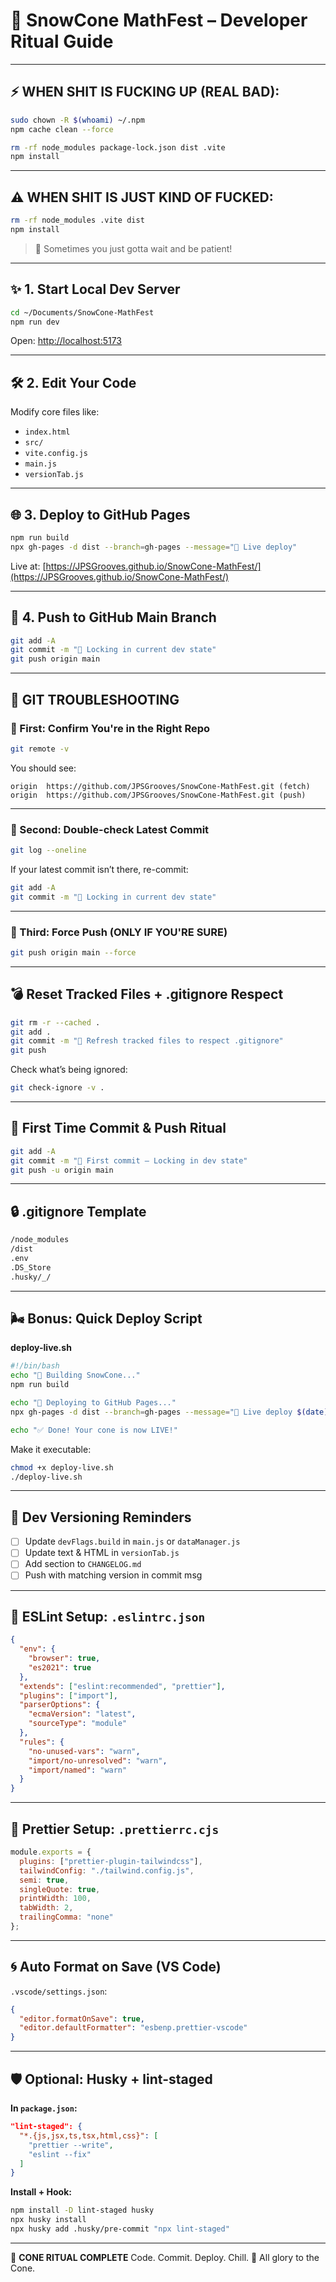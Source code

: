 # 🍧 SnowCone MathFest – Developer Ritual Guide

---

## ⚡️ WHEN SHIT IS FUCKING UP (REAL BAD):

```bash
sudo chown -R $(whoami) ~/.npm
npm cache clean --force

rm -rf node_modules package-lock.json dist .vite
npm install
```

---

## ⚠️ WHEN SHIT IS JUST KIND OF FUCKED:

```bash
rm -rf node_modules .vite dist
npm install
```

> 🚤 Sometimes you just gotta wait and be patient!

---

## ✨ 1. Start Local Dev Server

```bash
cd ~/Documents/SnowCone-MathFest
npm run dev
```

Open: [http://localhost:5173](http://localhost:5173)

---

## 🛠️ 2. Edit Your Code

Modify core files like:

* `index.html`
* `src/`
* `vite.config.js`
* `main.js`
* `versionTab.js`

---

## 🌐 3. Deploy to GitHub Pages

```bash
npm run build
npx gh-pages -d dist --branch=gh-pages --message="🍧 Live deploy"
```

Live at: [https://JPSGrooves.github.io/SnowCone-MathFest/](https://JPSGrooves.github.io/SnowCone-MathFest/)

---

## 🔐 4. Push to GitHub Main Branch

```bash
git add -A
git commit -m "🌈 Locking in current dev state"
git push origin main
```

---

## 🚨 GIT TROUBLESHOOTING

### 📏 First: Confirm You're in the Right Repo

```bash
git remote -v
```

You should see:

```
origin  https://github.com/JPSGrooves/SnowCone-MathFest.git (fetch)
origin  https://github.com/JPSGrooves/SnowCone-MathFest.git (push)
```

---

### 🧠 Second: Double-check Latest Commit

```bash
git log --oneline
```

If your latest commit isn’t there, re-commit:

```bash
git add -A
git commit -m "🌈 Locking in current dev state"
```

---

### 🚀 Third: Force Push (ONLY IF YOU'RE SURE)

```bash
git push origin main --force
```

---

## 💣 Reset Tracked Files + .gitignore Respect

```bash
git rm -r --cached .
git add .
git commit -m "🧼 Refresh tracked files to respect .gitignore"
git push
```

Check what’s being ignored:

```bash
git check-ignore -v .
```

---

## 🌱 First Time Commit & Push Ritual

```bash
git add -A
git commit -m "🌈 First commit – Locking in dev state"
git push -u origin main
```

---

## 🔒 .gitignore Template

```bash
/node_modules
/dist
.env
.DS_Store
.husky/_/
```

---

## 🌬️ Bonus: Quick Deploy Script

**deploy-live.sh**

```bash
#!/bin/bash
echo "🍧 Building SnowCone..."
npm run build

echo "🚀 Deploying to GitHub Pages..."
npx gh-pages -d dist --branch=gh-pages --message="🍧 Live deploy $(date)"

echo "✅ Done! Your cone is now LIVE!"
```

Make it executable:

```bash
chmod +x deploy-live.sh
./deploy-live.sh
```

---

## 🧠 Dev Versioning Reminders

* [ ] Update `devFlags.build` in `main.js` or `dataManager.js`
* [ ] Update text & HTML in `versionTab.js`
* [ ] Add section to `CHANGELOG.md`
* [ ] Push with matching version in commit msg

---

## 🔧 ESLint Setup: `.eslintrc.json`

```json
{
  "env": {
    "browser": true,
    "es2021": true
  },
  "extends": ["eslint:recommended", "prettier"],
  "plugins": ["import"],
  "parserOptions": {
    "ecmaVersion": "latest",
    "sourceType": "module"
  },
  "rules": {
    "no-unused-vars": "warn",
    "import/no-unresolved": "warn",
    "import/named": "warn"
  }
}
```

---

## 📃 Prettier Setup: `.prettierrc.cjs`

```js
module.exports = {
  plugins: ["prettier-plugin-tailwindcss"],
  tailwindConfig: "./tailwind.config.js",
  semi: true,
  singleQuote: true,
  printWidth: 100,
  tabWidth: 2,
  trailingComma: "none"
};
```

---

## 🌀 Auto Format on Save (VS Code)

`.vscode/settings.json`:

```json
{
  "editor.formatOnSave": true,
  "editor.defaultFormatter": "esbenp.prettier-vscode"
}
```

---

## 🛡️ Optional: Husky + lint-staged

**In `package.json`:**

```json
"lint-staged": {
  "*.{js,jsx,ts,tsx,html,css}": [
    "prettier --write",
    "eslint --fix"
  ]
}
```

**Install + Hook:**

```bash
npm install -D lint-staged husky
npx husky install
npx husky add .husky/pre-commit "npx lint-staged"
```

---

🍧 **CONE RITUAL COMPLETE**
Code. Commit. Deploy. Chill.
🌈 All glory to the Cone.
